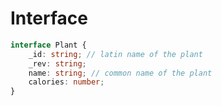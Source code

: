 # Interface
```typescript
interface Plant {
	_id: string; // latin name of the plant
	_rev: string;
	name: string; // common name of the plant
	calories: number;
}
```
